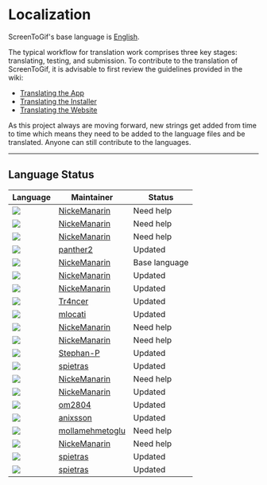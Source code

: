 # Localization
ScreenToGif's base language is [English](https://github.com/NickeManarin/ScreenToGif/blob/master/ScreenToGif/Resources/Localization/StringResources.en.xaml).<br/>

The typical workflow for translation work comprises three key stages: translating, testing, and submission. To contribute to the translation of ScreenToGif, it is advisable to first review the guidelines provided in the wiki:

- [Translating the App](https://github.com/NickeManarin/ScreenToGif/wiki/Localization)
- [Translating the Installer](https://github.com/NickeManarin/ScreenToGif/wiki/Localization-%28Installer%29)
- [Translating the Website](https://github.com/NickeManarin/ScreenToGif/wiki/Localization-%28Website%29)

As this project always are moving forward, new strings get added from time to time which means they need to be added to the language files and be translated.  Anyone can still contribute to the languages. 

---
## Language Status

| Language | Maintainer | Status |
| -------- | ---------- | ----------- | 
| [![](https://img.shields.io/badge/ar-maintained-orange.svg)](https://github.com/NickeManarin/ScreenToGif/blob/master/ScreenToGif/Resources/Localization/StringResources.ar.xaml) | [NickeManarin](https://github.com/NickeManarin)          | Need help | 
| [![](https://img.shields.io/badge/cs-maintained-yellow.svg)](https://github.com/NickeManarin/ScreenToGif/blob/master/ScreenToGif/Resources/Localization/StringResources.cs.xaml) | [NickeManarin](https://github.com/NickeManarin)          | Need help | 
| [![](https://img.shields.io/badge/da-maintained-yellow.svg)](https://github.com/NickeManarin/ScreenToGif/blob/master/ScreenToGif/Resources/Localization/StringResources.da.xaml) | [NickeManarin](https://github.com/NickeManarin)          | Need help | 
| [![](https://img.shields.io/badge/de-maintained-green.svg)](https://github.com/NickeManarin/ScreenToGif/blob/master/ScreenToGif/Resources/Localization/StringResources.de.xaml) | [panther2](https://github.com/panther2)          | Updated | 
| [![](https://img.shields.io/badge/en-maintained-brightgreen.svg)](https://github.com/NickeManarin/ScreenToGif/blob/master/ScreenToGif/Resources/Localization/StringResources.en.xaml) | [NickeManarin](https://github.com/NickeManarin)          | Base language | 
| [![](https://img.shields.io/badge/es--AR-maintained-brightgreen.svg)](https://github.com/NickeManarin/ScreenToGif/blob/master/ScreenToGif/Resources/Localization/StringResources.es-AR.xaml) | [NickeManarin](https://github.com/NickeManarin)          | Updated | 
| [![](https://img.shields.io/badge/es-maintained-green.svg)](https://github.com/NickeManarin/ScreenToGif/blob/master/ScreenToGif/Resources/Localization/StringResources.es.xaml) | [NickeManarin](https://github.com/NickeManarin)          | Updated | 
| [![](https://img.shields.io/badge/fr-maintained-green.svg)](https://github.com/NickeManarin/ScreenToGif/blob/master/ScreenToGif/Resources/Localization/StringResources.fr.xaml) | [Tr4ncer](https://github.com/Tr4ncer)          | Updated | 
| [![](https://img.shields.io/badge/it-maintained-green.svg)](https://github.com/NickeManarin/ScreenToGif/blob/master/ScreenToGif/Resources/Localization/StringResources.it.xaml) | [mlocati](https://github.com/mlocati)          | Updated | 
| [![](https://img.shields.io/badge/ja-maintained-yellow.svg)](https://github.com/NickeManarin/ScreenToGif/blob/master/ScreenToGif/Resources/Localization/StringResources.ja.xaml) | [NickeManarin](https://github.com/NickeManarin)          | Need help | 
| [![](https://img.shields.io/badge/ko-maintained-orange.svg)](https://github.com/NickeManarin/ScreenToGif/blob/master/ScreenToGif/Resources/Localization/StringResources.ko.xaml) | [NickeManarin](https://github.com/NickeManarin)          | Need help | 
| [![](https://img.shields.io/badge/nl-maintained-yellow.svg)](https://github.com/NickeManarin/ScreenToGif/blob/master/ScreenToGif/Resources/Localization/StringResources.nl.xaml) | [Stephan-P](https://github.com/Stephan-P)          | Updated | 
| [![](https://img.shields.io/badge/pl-maintained-yellow.svg)](https://github.com/NickeManarin/ScreenToGif/blob/master/ScreenToGif/Resources/Localization/StringResources.pl.xaml) | [spietras](https://github.com/spietras)          | Updated | 
| [![](https://img.shields.io/badge/pt--PT-maintained-yellow.svg)](https://github.com/NickeManarin/ScreenToGif/blob/master/ScreenToGif/Resources/Localization/StringResources.pt-PT.xaml) | [NickeManarin](https://github.com/NickeManarin)          | Need help | 
| [![](https://img.shields.io/badge/pt-maintained-yellow.svg)](https://github.com/NickeManarin/ScreenToGif/blob/master/ScreenToGif/Resources/Localization/StringResources.pt.xaml) | [NickeManarin](https://github.com/NickeManarin)          | Updated | 
| [![](https://img.shields.io/badge/ru-maintained-yellow.svg)](https://github.com/NickeManarin/ScreenToGif/blob/master/ScreenToGif/Resources/Localization/StringResources.ru.xaml) | [om2804](https://github.com/om2804)          | Updated | 
| [![](https://img.shields.io/badge/sv-maintained-yellow.svg)](https://github.com/NickeManarin/ScreenToGif/blob/master/ScreenToGif/Resources/Localization/StringResources.sv.xaml) | [anixsson](https://github.com/anixsson)          | Updated | 
| [![](https://img.shields.io/badge/tr-maintained-orange.svg)](https://github.com/NickeManarin/ScreenToGif/blob/master/ScreenToGif/Resources/Localization/StringResources.tr.xaml) | [mollamehmetoglu](https://github.com/mollamehmetoglu)          | Need help | 
| [![](https://img.shields.io/badge/uk-maintained-orange.svg)](https://github.com/NickeManarin/ScreenToGif/blob/master/ScreenToGif/Resources/Localization/StringResources.uk.xaml) | [NickeManarin](https://github.com/NickeManarin)          | Need help | 
| [![](https://img.shields.io/badge/zh--Hant-maintained-yellow.svg)](https://github.com/NickeManarin/ScreenToGif/blob/master/ScreenToGif/Resources/Localization/StringResources.zh--Hant.xaml) | [spietras](https://github.com/spietras)          | Updated | 
| [![](https://img.shields.io/badge/zh-maintained-yellow.svg)](https://github.com/NickeManarin/ScreenToGif/blob/master/ScreenToGif/Resources/Localization/StringResources.zh.xaml) | [spietras](https://github.com/spietras)          | Updated | 
